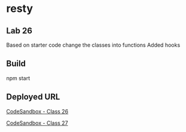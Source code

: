 # resty

## Lab 26

Based on starter code change the classes into functions
Added hooks

## Build

npm start

## Deployed URL

[CodeSandbox - Class 26](https://codesandbox.io/p/github/JMCov/resty/base?file=%2FREADME.md&workspace=%257B%2522activeFileId%2522%253A%2522clfipbas40003g1cwa0ai6dn6%2522%252C%2522openFiles%2522%253A%255B%255D%252C%2522sidebarPanel%2522%253A%2522EXPLORER%2522%252C%2522gitSidebarPanel%2522%253A%2522COMMIT%2522%252C%2522spaces%2522%253A%257B%2522clfiymf3y008u356lqgtfoolr%2522%253A%257B%2522key%2522%253A%2522clfiymf3y008u356lqgtfoolr%2522%252C%2522name%2522%253A%2522Default%2522%252C%2522devtools%2522%253A%255B%257B%2522key%2522%253A%2522clfiymq8s00nm356lndlvmkmn%2522%252C%2522type%2522%253A%2522PROJECT_SETUP%2522%252C%2522isMinimized%2522%253Afalse%257D%252C%257B%2522type%2522%253A%2522PREVIEW%2522%252C%2522taskId%2522%253A%2522start%2522%252C%2522port%2522%253A3000%252C%2522key%2522%253A%2522clfiymf3z008w356l90vnk5gt%2522%252C%2522isMinimized%2522%253Afalse%257D%255D%257D%257D%252C%2522currentSpace%2522%253A%2522clfiymf3y008u356lqgtfoolr%2522%252C%2522spacesOrder%2522%253A%255B%2522clfiymf3y008u356lqgtfoolr%2522%255D%252C%2522hideCodeEditor%2522%253Afalse%257D)

[CodeSandbox - Class 27](https://codesandbox.io/p/github/JMCov/resty/state?file=%2FREADME.md&workspace=%257B%2522activeFileId%2522%253A%2522clfipbas40003g1cwa0ai6dn6%2522%252C%2522openFiles%2522%253A%255B%255D%252C%2522sidebarPanel%2522%253A%2522EXPLORER%2522%252C%2522gitSidebarPanel%2522%253A%2522COMMIT%2522%252C%2522spaces%2522%253A%257B%2522clfiyo2j5018y356l60c8w96v%2522%253A%257B%2522key%2522%253A%2522clfiyo2j5018y356l60c8w96v%2522%252C%2522name%2522%253A%2522Default%2522%252C%2522devtools%2522%253A%255B%257B%2522type%2522%253A%2522TASK_LOG%2522%252C%2522taskId%2522%253A%2522start%2522%252C%2522key%2522%253A%2522clfiyo73k01g4356ljkqacujo%2522%252C%2522isMinimized%2522%253Afalse%257D%252C%257B%2522key%2522%253A%2522clfiyo2j5018z356la8llbil3%2522%252C%2522type%2522%253A%2522PROJECT_SETUP%2522%252C%2522isMinimized%2522%253Afalse%257D%252C%257B%2522type%2522%253A%2522PREVIEW%2522%252C%2522taskId%2522%253A%2522start%2522%252C%2522port%2522%253A3000%252C%2522key%2522%253A%2522clfiyo6xk01e0356ldxow0mqe%2522%252C%2522isMinimized%2522%253Afalse%257D%255D%257D%257D%252C%2522currentSpace%2522%253A%2522clfiyo2j5018y356l60c8w96v%2522%252C%2522spacesOrder%2522%253A%255B%2522clfiyo2j5018y356l60c8w96v%2522%255D%252C%2522hideCodeEditor%2522%253Afalse%257D)

